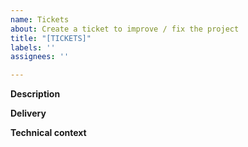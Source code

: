 ```yaml
---
name: Tickets
about: Create a ticket to improve / fix the project
title: "[TICKETS]"
labels: ''
assignees: ''

---
```


**Description**
<!-- Shortly describe the ticket  -->

**Delivery**
<!-- List what is exactly awaited at delivery -->

**Technical context**
<!--
  if applicable, add technical context / tips.
  e.g. This can be solved with a thread
-->
